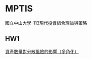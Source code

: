 # MPTIS
 國立中山大學-113現代投資組合理論與策略

## HW1
 [資產數量對分散風險的影響（多角化）](https://github.com/Alan-Cheng/MPTIS/blob/main/HW1/HW1_program.ipynb)
